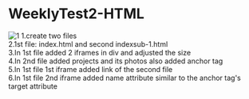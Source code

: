 # WeeklyTest2-HTML
![1](https://github.com/yadnika10/WeeklyTest2-HTML/assets/122971264/8ba87f23-56f7-44f0-8d2a-5ca4f49b32dc)
1.create two files<br>
2.1st file: index.html and second indexsub-1.html<br>
3.In 1st file added 2 iframes in div and adjusted the size<br>
4.In 2nd file added projects and its photos also added anchor tag<br>
5.In 1st file 1st iframe added link of the second file<br>
6.In 1st file 2nd iframe added name attribute similar to the anchor tag's target attribute<br>
